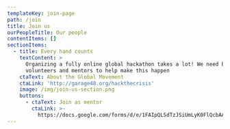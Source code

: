 ```yaml
---
templateKey: join-page
path: /join
title: Join us
ourPeopleTitle: Our people
contentItems: []
sectionItems:
  - title: Every hand counts
    textContent: >
      Organizing a fully online global hackathon takes a lot! We need both
      volunteers and mentors to help make this happen
    ctaText: About the Global Movement
    ctaLink: 'http://garage48.org/hackthecrisis'
    image: /img/join-us-section.png
    buttons:
      - ctaText: Join as mentor
        ctaLink: >-
          https://docs.google.com/forms/d/e/1FAIpQLSdTzJSiUmLyK0FlQcbAAaXKdtdKuWsPhA-RgLJRw3LG6vhi4g/viewform
---
```

